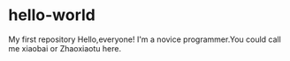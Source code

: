 # hello-world
My first repository
Hello,everyone!
I'm a novice programmer.You could call me xiaobai or Zhaoxiaotu here.
